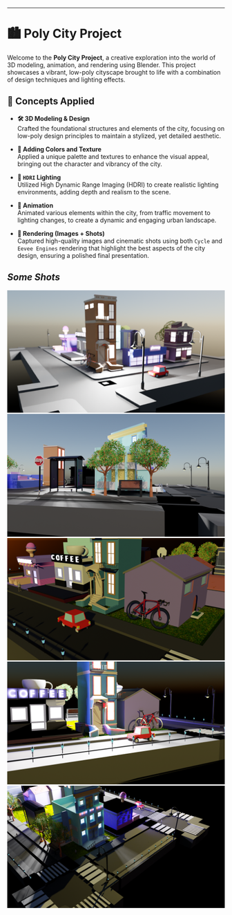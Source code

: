 
   
---

# 🏙️ Poly City Project

Welcome to the **Poly City Project**, a creative exploration into the world of 3D modeling, animation, and rendering using Blender. This project showcases a vibrant, low-poly cityscape brought to life with a combination of design techniques and lighting effects.

## 📍 Concepts Applied

- **🛠️ 3D Modeling & Design**  
  Crafted the foundational structures and elements of the city, focusing on low-poly design principles to maintain a stylized, yet detailed aesthetic.

- **🎨 Adding Colors and Texture**  
  Applied a unique palette and textures to enhance the visual appeal, bringing out the character and vibrancy of the city.

- **🌅 `HDRI` Lighting**  
  Utilized High Dynamic Range Imaging (HDRI) to create realistic lighting environments, adding depth and realism to the scene.

- **🎥 Animation**  
  Animated various elements within the city, from traffic movement to lighting changes, to create a dynamic and engaging urban landscape.

- **📸 Rendering (Images + Shots)**  
  Captured high-quality images and cinematic shots using both `Cycle` and `Eevee Engines` rendering that highlight the best aspects of the city design, ensuring a polished final presentation.

## _Some Shots_

![img1](Imgs/night_0008.png)
![img1](Imgs/pic_1.png)
![img1](Imgs/pic_2.png)
![img1](Imgs/pic_3.png)
![img1](Imgs/pic_4.png)
